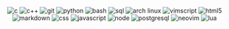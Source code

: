 <p align="center">
	<img src="https://img.shields.io/badge/c-00599c?style=for-the-badge&logo=c&logoColor=white" alt="c"/>
	<img src="https://img.shields.io/badge/c++-00427f?style=for-the-badge&logo=cplusplus&logoColor=white" alt="c++"/>
	<img src="https://img.shields.io/badge/git-f1502f?style=for-the-badge&logo=git&logoColor=white" alt="git"/>
	<img src="https://img.shields.io/badge/python-3776ab?style=for-the-badge&logo=python&logoColor=white" alt="python"/>
	<img src="https://img.shields.io/badge/bash-3c4548?style=for-the-badge&logo=gnu+bash&logoColor=white" alt="bash"/>
	<img src="https://img.shields.io/badge/sql-F7AC00?style=for-the-badge&logo=mariadb&logoColor=white" alt="sql"/>
	<img src="https://img.shields.io/badge/arch_linux-1793d1?style=for-the-badge&logo=arch-linux&logoColor=white" alt="arch linux"/>
	<img src="https://img.shields.io/badge/vimscript-019331?style=for-the-badge&logo=vim&logoColor=white" alt="vimscript"/>
	<img src="https://img.shields.io/badge/html5-e34f26?style=for-the-badge&logo=html5&logoColor=white" alt="html5"/>
	<img src="https://img.shields.io/badge/markdown-000000?style=for-the-badge&logo=markdown&logoColor=white" alt="markdown"/>
	<img src="https://img.shields.io/badge/css3-1572b6?style=for-the-badge&logo=css3&logoColor=white" alt="css"/>
	<img src="https://img.shields.io/badge/javascript-f7df1e?style=for-the-badge&logo=javascript&logoColor=black" alt="javascript"/>
	<img src="https://img.shields.io/badge/node.js-43853d?style=for-the-badge&logo=node.js&logoColor=white" alt="node"/>
	<img src="https://img.shields.io/badge/postgresql-316192?style=for-the-badge&logo=postgresql&logoColor=white" alt="postgresql"/>
	<img src="https://img.shields.io/badge/neovim-2f9dda?style=for-the-badge&logo=neovim&logoColor=white" alt="neovim"/>
	<img src="https://img.shields.io/badge/lua-2c2d72?style=for-the-badge&logo=lua&logoColor=white" alt="lua"/>
</p>
